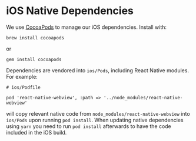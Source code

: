 # iOS Native Dependencies

We use [CocoaPods](https://cocoapods.org/) to manage our iOS dependencies. Install with:

```
brew install cocoapods
```

or

```
gem install cocoapods
```

Dependencies are vendored into `ios/Pods`, including React Native modules. For example:

```
# ios/Podfile

pod 'react-native-webview', :path => '../node_modules/react-native-webview'
```

will copy relevant native code from `node_modules/react-native-webview` into `ios/Pods` upon running `pod install`. When updating native dependencies using `yarn` you need to run `pod install` afterwards to have the code included in the iOS build.
